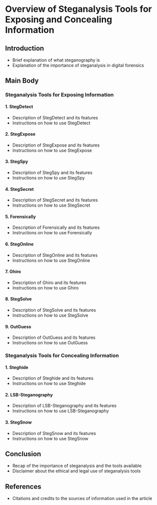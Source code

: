 # Overview of Steganalysis Tools for Exposing and Concealing Information

## Introduction

- Brief explanation of what steganography is
- Explanation of the importance of steganalysis in digital forensics

## Main Body

### Steganalysis Tools for Exposing Information

#### 1. StegDetect

- Description of StegDetect and its features
- Instructions on how to use StegDetect

#### 2. StegExpose

- Description of StegExpose and its features
- Instructions on how to use StegExpose

#### 3. StegSpy

- Description of StegSpy and its features
- Instructions on how to use StegSpy

#### 4. StegSecret

- Description of StegSecret and its features
- Instructions on how to use StegSecret

#### 5. Forensically

- Description of Forensically and its features
- Instructions on how to use Forensically

#### 6. StegOnline

- Description of StegOnline and its features
- Instructions on how to use StegOnline

#### 7. Ghiro

- Description of Ghiro and its features
- Instructions on how to use Ghiro

#### 8. StegSolve

- Description of StegSolve and its features
- Instructions on how to use StegSolve

#### 9. OutGuess

- Description of OutGuess and its features
- Instructions on how to use OutGuess

### Steganalysis Tools for Concealing Information

#### 1. Steghide

- Description of Steghide and its features
- Instructions on how to use Steghide

#### 2. LSB-Steganography

- Description of LSB-Steganography and its features
- Instructions on how to use LSB-Steganography

#### 3. StegSnow

- Description of StegSnow and its features
- Instructions on how to use StegSnow

## Conclusion

- Recap of the importance of steganalysis and the tools available
- Disclaimer about the ethical and legal use of steganalysis tools

## References

- Citations and credits to the sources of information used in the article
